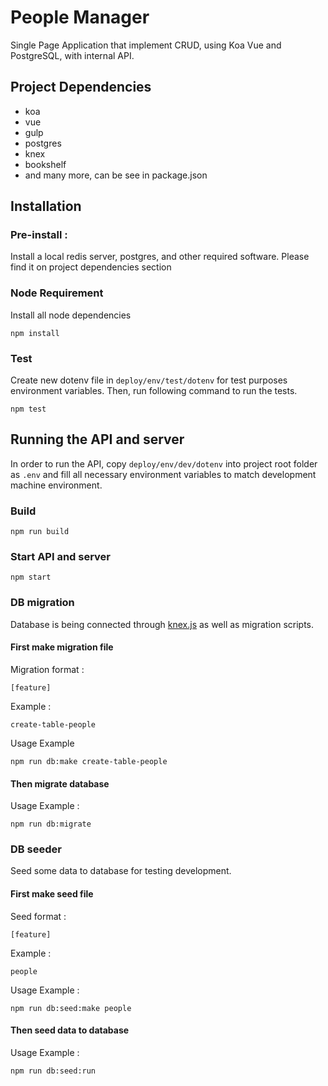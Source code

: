 # People Manager

Single Page Application that implement CRUD, using Koa Vue and PostgreSQL, with internal API.


## Project Dependencies
- koa
- vue
- gulp
- postgres
- knex
- bookshelf
- and many more, can be see in package.json


## Installation

### Pre-install :
Install a local redis server, postgres, and other required software.
Please find it on project dependencies section

### Node Requirement
Install all node dependencies
```
npm install

```

### Test
Create new dotenv file in `deploy/env/test/dotenv` for test purposes environment variables.
Then, run following command to run the tests.
```
npm test
```
## Running the API and server
In order to run the API, copy `deploy/env/dev/dotenv` into project root folder as `.env` and fill all necessary environment variables to match development machine environment.

### Build
```
npm run build

```

### Start API and server
```
npm start
```

### DB migration
Database is being connected through [knex.js](http://knexjs.org/) as well as migration scripts.

#### First make migration file
Migration format :
```
[feature]
```
Example :
```
create-table-people
```
Usage Example
```
npm run db:make create-table-people
```
#### Then migrate database
Usage Example :
```
npm run db:migrate
```

### DB seeder
Seed some data to database for testing development.

#### First make seed file
Seed format :
```
[feature]
```
Example :
```
people
```
Usage Example :
```
npm run db:seed:make people
```

#### Then seed data to database
Usage Example :
```
npm run db:seed:run
```

